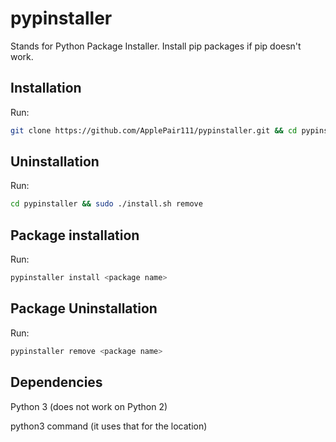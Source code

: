 # pypinstaller
Stands for Python Package Installer. Install pip packages if pip doesn't work.
## Installation
Run:
```bash
git clone https://github.com/ApplePair111/pypinstaller.git && cd pypinstaller && chmod +x ./installer.sh && sudo ./installer.sh install
```
## Uninstallation
Run:
```bash
cd pypinstaller && sudo ./install.sh remove
```
## Package installation
Run:
```bash
pypinstaller install <package name>
```
## Package Uninstallation
Run:
```bash
pypinstaller remove <package name>
```
## Dependencies

Python 3 (does not work on Python 2) 

python3 command (it uses that for the location)
